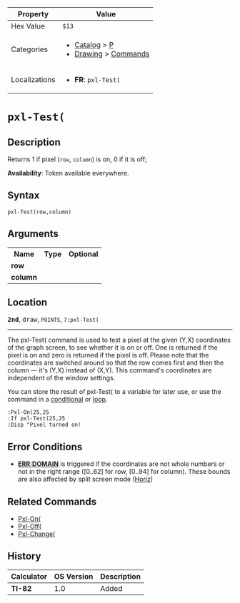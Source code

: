| Property      | Value |
|---------------|-------|
| Hex Value     | `$13`|
| Categories    | <ul><li>[Catalog](<../categories/Catalog.md>) > [P](<../categories/Catalog.md#P>)</li><li>[Drawing](<../categories/Drawing.md>) > [Commands](<../categories/Drawing.md#Commands>)</li></ul> |
| Localizations | <ul><li><b>FR</b>: `pxl-Test(`</li></ul> |

# `pxl-Test(`

## Description
Returns 1 if pixel (`row`, `column`) is on, 0 if it is off;


<b>Availability</b>: Token available everywhere.

## Syntax
`pxl-Test(row,column)`

## Arguments
<table>
<tr><th>Name</th><th>Type</th><th>Optional</th></tr>

<tr><td><b>row</b></td><td></td><td></td></tr>

<tr><td><b>column</b></td><td></td><td></td></tr>

</table>

## Location
<tt><kbd><b>2nd</b></kbd></tt>, <kbd>draw</kbd>, `POINTS`, `7:pxl-Test(`
<hr>

The pxl-Test( command is used to test a pixel at the given (Y,X) coordinates of the graph screen, to see whether it is on or off. One is returned if the pixel is on and zero is returned if the pixel is off. Please note that the coordinates are switched around so that the row comes first and then the column — it's (Y,X) instead of (X,Y). This command's coordinates are independent of the window settings.

You can store the result of pxl-Test( to a variable for later use, or use the command in a [conditional](if) or [loop](controlflow).

```ti-basic
:Pxl-On(25,25
:If pxl-Test(25,25
:Disp "Pixel turned on!
```

## Error Conditions

*   **[ERR:DOMAIN](errors#domain)** is triggered if the coordinates are not whole numbers or not in the right range ([0..62] for row, [0..94] for column). These bounds are also affected by split screen mode ([Horiz](horiz))

## Related Commands

*   [Pxl-On(](Pxl-On\(.md)
*   [Pxl-Off(](Pxl-Off\(.md)
*   [Pxl-Change(](Pxl-Change\(.md)

## History
| Calculator | OS Version | Description |
|------------|------------|-------------|
| <b>TI-82</b> | 1.0 | Added |


